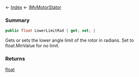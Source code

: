 ← [Index](Api-Index) ← [IMyMotorStator](Sandbox.ModAPI.Ingame.IMyMotorStator)

### Summary

```csharp
public float LowerLimitRad { get; set; }
```

Gets or sets the lower angle limit of the rotor in radians. Set to float.MinValue for no limit.

### Returns

[float](System.Single)


